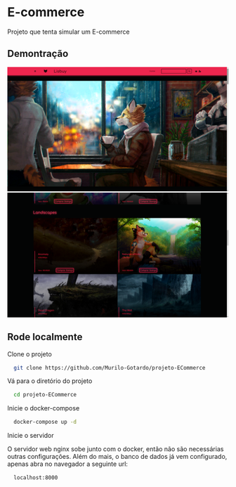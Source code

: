 
# E-commerce

Projeto que tenta simular um E-commerce


## Demontração

<img src="public\img\Captura de tela_20230120_220948.png" width="700px"/>
<img src="public\img\Captura de tela 2023-01-20 221133.png" width="700px"/>

## Rode localmente

Clone o projeto

```bash
  git clone https://github.com/Murilo-Gotardo/projeto-ECommerce
```

Vá para o diretório do projeto

```bash
  cd projeto-ECommerce
```

Inicie o docker-compose

```bash
  docker-compose up -d
```

Inicie o servidor

O servidor web nginx sobe junto com o docker, então não são necessárias outras configurações. Além do mais, o banco de dados já vem configurado, apenas abra no navegador a seguinte url:

```
  localhost:8000
```

